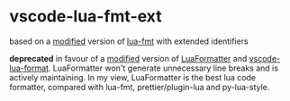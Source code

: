 
# vscode-lua-fmt-ext

based on a [modified](https://github.com/tkkcc/lua-fmt-ext) version of  [lua-fmt](https://github.com/trixnz/lua-fmt) with extended identifiers

**deprecated** in favour of a [modified](https://github.com/tkkcc/LuaFormatter) version of [LuaFormatter](https://github.com/Koihik/LuaFormatter) and [vscode-lua-format](https://github.com/Koihik/vscode-lua-format). 
LuaFormatter won't generate unnecessary line breaks and is actively maintaining. In my view, LuaFormatter is the best lua code formatter, compared with lua-fmt, prettier/plugin-lua and py-lua-style.

